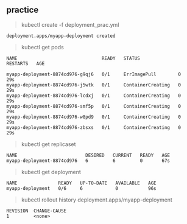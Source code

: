 ## practice

> kubectl create -f deployment_prac.yml 

``` deployment.apps/myapp-deployment created ```

> kubectl get pods

```
NAME                               READY   STATUS              RESTARTS   AGE

myapp-deployment-8874cd976-g9qj6   0/1     ErrImagePull        0          29s
myapp-deployment-8874cd976-j5wtk   0/1     ContainerCreating   0          29s
myapp-deployment-8874cd976-lcdxj   0/1     ContainerCreating   0          29s
myapp-deployment-8874cd976-smf5p   0/1     ContainerCreating   0          29s
myapp-deployment-8874cd976-w8pd9   0/1     ContainerCreating   0          29s
myapp-deployment-8874cd976-zbsxs   0/1     ContainerCreating   0          29s

```
> kubectl get replicaset

```
NAME                         DESIRED   CURRENT   READY   AGE
myapp-deployment-8874cd976   6         6         0       67s

```
> kubectl get deployment

```
NAME               READY   UP-TO-DATE   AVAILABLE   AGE
myapp-deployment   0/6     6            0           96s

```
> kubectl rollout history deployment.apps/myapp-deployment 

```
REVISION  CHANGE-CAUSE
1         <none>

```
